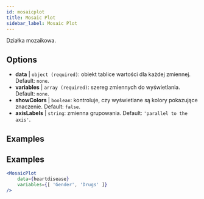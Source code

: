 ```yaml
---
id: mosaicplot
title: Mosaic Plot
sidebar_label: Mosaic Plot
---
```


Działka mozaikowa.

## Options

* __data__ | `object (required)`: obiekt tablice wartości dla każdej zmiennej. Default: `none`.
* __variables__ | `array (required)`: szereg zmiennych do wyświetlania. Default: `none`.
* __showColors__ | `boolean`: kontroluje, czy wyświetlane są kolory pokazujące znaczenie. Default: `false`.
* __axisLabels__ | `string`: zmienna grupowania. Default: `'parallel to the axis'`.


## Examples

## Examples

```jsx live
<MosaicPlot
    data={heartdisease} 
    variables={[ 'Gender', 'Drugs' ]}
/>
```
